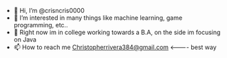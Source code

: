 - 👋 Hi, I’m @crisncris0000
- 👀 I’m interested in many things like machine learning, game programming, etc..
- 🌱 Right now im in college working towards a B.A, on the side im focusing on Java
- 📫 How to reach me Christopherrivera384@gmail.com <---- best way

<!---
crisncris0000/crisncris0000 is a ✨ special ✨ repository because its `README.md` (this file) appears on your GitHub profile.
You can click the Preview link to take a look at your changes.
--->
